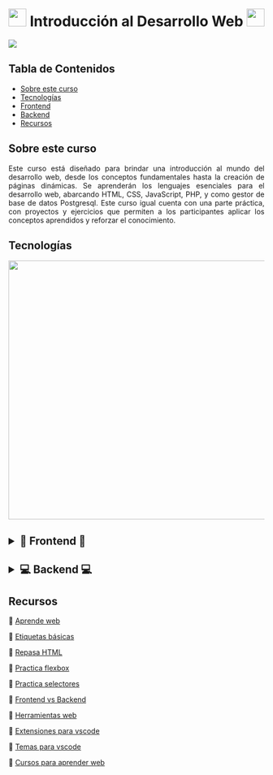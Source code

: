 <div align="center">
  <h1>
    <img src="https://media.tenor.com/itjFesV8_RUAAAAi/soulja-boy-pepe.gif" width=35>
    Introducción al Desarrollo Web
    <img src="https://media.tenor.com/itjFesV8_RUAAAAi/soulja-boy-pepe.gif" width=35>
  </h1>
</div>

<img src="https://www.nita.edu.sa/images/thumbs/0001200_web-development-beginner.jpeg">

<div>
  <h2>Tabla de Contenidos</h2>
  <ul>
    <li><a href="#----sobre-este-curso--">Sobre este curso</a></li>
    <li><a href="#----tecnologías--">Tecnologías</a></li>
    <li><a href="#-----------frontend--------------el-internet-------introducción-a-html-------introducción-a-css-------javascript-en-la-web------">Frontend</a></li>
    <li><a href="#-----------backend---------------tema-1------">Backend</a></li>
    <li><a href="#recursos">Recursos</a></li>
  </ul>
</div>

<div align="justify">
  <h2>
    Sobre este curso
  </h2>
  <p>
    Este curso está diseñado para brindar una introducción al mundo del desarrollo web, desde los conceptos fundamentales hasta la creación de páginas dinámicas. Se aprenderán los lenguajes esenciales para el desarrollo web, abarcando HTML, CSS, JavaScript, PHP, y como gestor de base de datos Postgresql. Este curso igual cuenta con una parte práctica, con proyectos y ejercicios que permiten a los participantes aplicar los conceptos aprendidos y reforzar el conocimiento. 
  </p>
</div>

<div>
  <h2>
    Tecnologías
  </h2>
  <div align="center"><img src="https://skillicons.dev/icons?i=html,css,js,php,postgresql&perline=12" width=510/></div>
</div>

<div>
  <h2>
    <details >  
    <summary>🎨 Frontend 🎨</summary>
      <br>
      <p>🐥 <a href="https://github.com/lara-vel-dev/curso-desarrollo-web/tree/main/el-internet">El internet</a></p>
      <p>🐥 <a href="https://github.com/lara-vel-dev/curso-desarrollo-web/tree/main/intro-a-html">Introducción a HTML</a></p>
      <p>🐥 <a href="https://github.com/lara-vel-dev/curso-desarrollo-web/tree/main/intro-a-css">Introducción a CSS</a></p>
      <p>🐥 <a href="https://github.com/lara-vel-dev/curso-desarrollo-web/tree/main/javascript-en-web">JavaScript en la web</a></p>
    </details>
  </h2>
</div>

<div>
  <h2>
    <details >  
    <summary>💻 Backend 💻 </summary>
      <br>
      <p>🐥 <a href="">Tema 1</a></p>
    </details>
  </h2>
</div>

<div>
  <h2>Recursos</h2>
  <p>🐥 <a href="https://www.w3schools.com/">Aprende web</a></p>
  <p>🐥 <a href="https://allthetags.com/">Etiquetas básicas</a></p>
  <p>🐥 <a href="https://lenguajehtml.com/html/introduccion/tabla-periodica-html5/">Repasa HTML</a></p>
  <p>🐥 <a href="https://flexboxfroggy.com/">Practica flexbox</a></p>
  <p>🐥 <a href="https://flukeout.github.io/">Practica selectores</a></p>
  <p>🐥 <a href="https://youtu.be/s95S1_vP-dQ?si=fA065-KGs6TOyUUH">Frontend vs Backend</a></p>
<p>🐥 <a href="https://youtu.be/9Q2JDISDUe8?si=SNKy8oMKfq2PFm7m">Herramientas web</a></p>
<p>🐥 <a href="https://youtu.be/lv88bCi7eyg?si=ef_FlznpS7Ry5For">Extensiones para vscode</a></p>
<p>🐥 <a href="https://youtu.be/wd1zx-X3388?si=9aDPNBdCBhYd5owt">Temas para vscode</a></p>
<p>🐥 <a href="https://www.freecodecamp.org">Cursos para aprender web</a></p>

</div>
